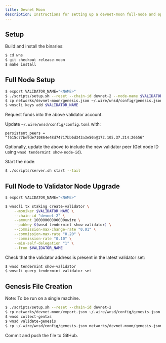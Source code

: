 ```yaml
---
title: Devnet Moon
description: Instructions for setting up a devnet-moon full-node and optionally upgrading it to a validator node.
---
```


## Setup

Build and install the binaries:

```bash
$ cd wns
$ git checkout release-moon
$ make install
```

## Full Node Setup

```bash
$ export VALIDATOR_NAME="<NAME>"
$ ./scripts/setup.sh --reset --chain-id devnet-2 --node-name $VALIDATOR_NAME
$ cp networks/devnet-moon/genesis.json ~/.wire/wnsd/config/genesis.json
$ wnscli keys add $VALIDATOR_NAME
```

Request funds into the above validator account.

Update `~/.wire/wnsd/config/config.toml` with:

```text
persistent_peers = "f615c77be9de710864e48d74717bb6d343a3e50a@172.105.37.214:26656"
```

Optionally, update the above to include the new validator peer (Get node ID using `wnsd tendermint show-node-id`).

Start the node:

```bash
$ ./scripts/server.sh start --tail
```

## Full Node to Validator Node Upgrade

```bash
$ export VALIDATOR_NAME="<NAME>"

$ wnscli tx staking create-validator \
    --moniker $VALIDATOR_NAME \
    --chain-id "devnet-2" \
    --amount 10000000000000uwire \
    --pubkey $(wnsd tendermint show-validator) \
    --commission-max-change-rate "0.01" \
    --commission-max-rate "0.20" \
    --commission-rate "0.10" \
    --min-self-delegation "1" \
    --from $VALIDATOR_NAME
```

Check that the validator address is present in the latest validator set:

```bash
$ wnsd tendermint show-validator
$ wnscli query tendermint-validator-set
```

## Genesis File Creation

Note: To be run on a single machine.

```bash
$ ./scripts/setup.sh --reset --chain-id devnet-2
$ cp networks/devnet-moon/export.json ~/.wire/wnsd/config/genesis.json
$ wnsd collect-gentxs
$ wnsd validate-genesis
$ cp ~/.wire/wnsd/config/genesis.json networks/devnet-moon/genesis.json
```

Commit and push the file to GitHub.